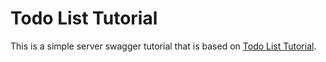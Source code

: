 # Todo List Tutorial

This is a simple server swagger tutorial that is based on [Todo List Tutorial](https://goswagger.io/tutorial/todo-list.html#todo-list-tutorial).
